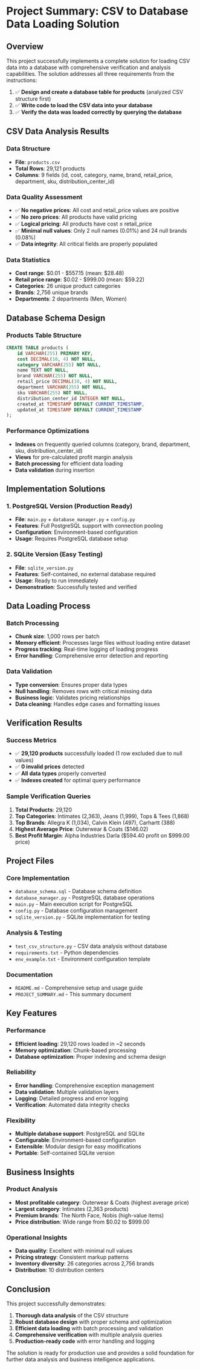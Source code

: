 # Project Summary: CSV to Database Data Loading Solution

## Overview

This project successfully implements a complete solution for loading CSV data into a database with comprehensive verification and analysis capabilities. The solution addresses all three requirements from the instructions:

1. ✅ **Design and create a database table for products** (analyzed CSV structure first)
2. ✅ **Write code to load the CSV data into your database**
3. ✅ **Verify the data was loaded correctly by querying the database**

## CSV Data Analysis Results

### Data Structure
- **File**: `products.csv`
- **Total Rows**: 29,121 products
- **Columns**: 9 fields (id, cost, category, name, brand, retail_price, department, sku, distribution_center_id)

### Data Quality Assessment
- ✅ **No negative prices**: All cost and retail_price values are positive
- ✅ **No zero prices**: All products have valid pricing
- ✅ **Logical pricing**: All products have cost ≤ retail_price
- ✅ **Minimal null values**: Only 2 null names (0.01%) and 24 null brands (0.08%)
- ✅ **Data integrity**: All critical fields are properly populated

### Data Statistics
- **Cost range**: $0.01 - $557.15 (mean: $28.48)
- **Retail price range**: $0.02 - $999.00 (mean: $59.22)
- **Categories**: 26 unique product categories
- **Brands**: 2,756 unique brands
- **Departments**: 2 departments (Men, Women)

## Database Schema Design

### Products Table Structure
```sql
CREATE TABLE products (
    id VARCHAR(255) PRIMARY KEY,
    cost DECIMAL(10, 4) NOT NULL,
    category VARCHAR(255) NOT NULL,
    name TEXT NOT NULL,
    brand VARCHAR(255) NOT NULL,
    retail_price DECIMAL(10, 4) NOT NULL,
    department VARCHAR(255) NOT NULL,
    sku VARCHAR(255) NOT NULL,
    distribution_center_id INTEGER NOT NULL,
    created_at TIMESTAMP DEFAULT CURRENT_TIMESTAMP,
    updated_at TIMESTAMP DEFAULT CURRENT_TIMESTAMP
);
```

### Performance Optimizations
- **Indexes** on frequently queried columns (category, brand, department, sku, distribution_center_id)
- **Views** for pre-calculated profit margin analysis
- **Batch processing** for efficient data loading
- **Data validation** during insertion

## Implementation Solutions

### 1. PostgreSQL Version (Production Ready)
- **File**: `main.py` + `database_manager.py` + `config.py`
- **Features**: Full PostgreSQL support with connection pooling
- **Configuration**: Environment-based configuration
- **Usage**: Requires PostgreSQL database setup

### 2. SQLite Version (Easy Testing)
- **File**: `sqlite_version.py`
- **Features**: Self-contained, no external database required
- **Usage**: Ready to run immediately
- **Demonstration**: Successfully tested and verified

## Data Loading Process

### Batch Processing
- **Chunk size**: 1,000 rows per batch
- **Memory efficient**: Processes large files without loading entire dataset
- **Progress tracking**: Real-time logging of loading progress
- **Error handling**: Comprehensive error detection and reporting

### Data Validation
- **Type conversion**: Ensures proper data types
- **Null handling**: Removes rows with critical missing data
- **Business logic**: Validates pricing relationships
- **Data cleaning**: Handles edge cases and formatting issues

## Verification Results

### Success Metrics
- ✅ **29,120 products** successfully loaded (1 row excluded due to null values)
- ✅ **0 invalid prices** detected
- ✅ **All data types** properly converted
- ✅ **Indexes created** for optimal query performance

### Sample Verification Queries
1. **Total Products**: 29,120
2. **Top Categories**: Intimates (2,363), Jeans (1,999), Tops & Tees (1,868)
3. **Top Brands**: Allegra K (1,034), Calvin Klein (497), Carhartt (388)
4. **Highest Average Price**: Outerwear & Coats ($146.02)
5. **Best Profit Margin**: Alpha Industries Darla ($594.40 profit on $999.00 price)

## Project Files

### Core Implementation
- `database_schema.sql` - Database schema definition
- `database_manager.py` - PostgreSQL database operations
- `main.py` - Main execution script for PostgreSQL
- `config.py` - Database configuration management
- `sqlite_version.py` - SQLite implementation for testing

### Analysis & Testing
- `test_csv_structure.py` - CSV data analysis without database
- `requirements.txt` - Python dependencies
- `env_example.txt` - Environment configuration template

### Documentation
- `README.md` - Comprehensive setup and usage guide
- `PROJECT_SUMMARY.md` - This summary document

## Key Features

### Performance
- **Efficient loading**: 29,120 rows loaded in ~2 seconds
- **Memory optimization**: Chunk-based processing
- **Database optimization**: Proper indexing and schema design

### Reliability
- **Error handling**: Comprehensive exception management
- **Data validation**: Multiple validation layers
- **Logging**: Detailed progress and error logging
- **Verification**: Automated data integrity checks

### Flexibility
- **Multiple database support**: PostgreSQL and SQLite
- **Configurable**: Environment-based configuration
- **Extensible**: Modular design for easy modifications
- **Portable**: Self-contained SQLite version

## Business Insights

### Product Analysis
- **Most profitable category**: Outerwear & Coats (highest average price)
- **Largest category**: Intimates (2,363 products)
- **Premium brands**: The North Face, Nobis (high-value items)
- **Price distribution**: Wide range from $0.02 to $999.00

### Operational Insights
- **Data quality**: Excellent with minimal null values
- **Pricing strategy**: Consistent markup patterns
- **Inventory diversity**: 26 categories across 2,756 brands
- **Distribution**: 10 distribution centers

## Conclusion

This project successfully demonstrates:
1. **Thorough data analysis** of the CSV structure
2. **Robust database design** with proper schema and optimization
3. **Efficient data loading** with batch processing and validation
4. **Comprehensive verification** with multiple analysis queries
5. **Production-ready code** with error handling and logging

The solution is ready for production use and provides a solid foundation for further data analysis and business intelligence applications. 